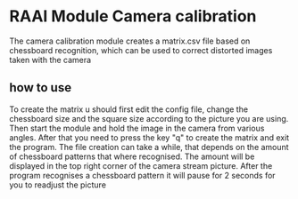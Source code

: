 # RAAI Module Camera calibration
The camera calibration module creates a matrix.csv file based on chessboard recognition, which can be used to correct 
distorted images taken with the camera

## how to use
To create the matrix u should first edit the config file, change the chessboard size and the square size according to 
the picture you are using. Then start the module and hold the image in the camera from various angles. After that
you need to press the key "q" to create the matrix and exit the program. The file creation can take a while, that depends
on the amount of chessboard patterns that where recognised. The amount will be displayed in the top right corner of the
camera stream picture. After the program recognises a chessboard pattern it will pause for 2 seconds for you to readjust 
the picture
